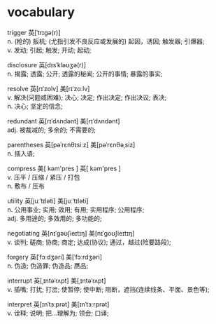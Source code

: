 # vocabulary

 trigger 英[ˈtrɪɡə(r)]     
n.	(枪的) 扳机; (尤指引发不良反应或发展的) 起因，诱因; 触发器; 引爆器;   
v.	发动; 引起; 触发; 开动; 起动;   

disclosure 英[dɪsˈkləʊʒə(r)]   
n.	揭露; 透露; 公开; 透露的秘闻; 公开的事情; 暴露的事实;   

resolve	英[rɪˈzɒlv]
美[rɪˈzɑːlv]   
v.	解决(问题或困难); 决心; 决定; 作出决定; 作出决议; 表决;   
n.	决心; 坚定的信念;      

redundant	英[rɪˈdʌndənt]
美[rɪˈdʌndənt]   
adj.	被裁减的; 多余的; 不需要的;   

parentheses
英[pəˈrɛnθɪsiːz]
美[pəˈrɛnθəˌsiz]   
n.	插入语;     

compress
美[ kəm'pres ] 
英[ kəm'pres ]    
v. 压平 / 压缩 / 紧压 / 打包   
n. 敷布 / 压布   


utility	英[juːˈtɪləti]
美[juːˈtɪləti]   
n.	公用事业; 实用; 效用; 有用; 实用程序; 公用程序;   
adj.	多用途的; 多效用的; 多功能的;   

negotiating
英[nɪˈɡəʊʃieɪtɪŋ]
美[nɪˈɡoʊʃieɪtɪŋ]   
v.	谈判; 磋商; 协商; 商定; 达成(协议); 通过，越过(险要路段);      

forgery	英[ˈfɔːdʒəri]
美[ˈfɔːrdʒəri]   
n.	伪造; 伪造罪; 伪造品; 赝品;   

interrupt	英[ˌɪntəˈrʌpt]
美[ˌɪntəˈrʌpt]   
v.	插嘴; 打扰; 打岔; 使暂停; 使中断; 阻断，遮挡(连续线条、平面、景色等);

interpret	英[ɪnˈtɜːprət]
美[ɪnˈtɜːrprət]   
v.	诠释; 说明; 把…理解为; 领会; 口译;




